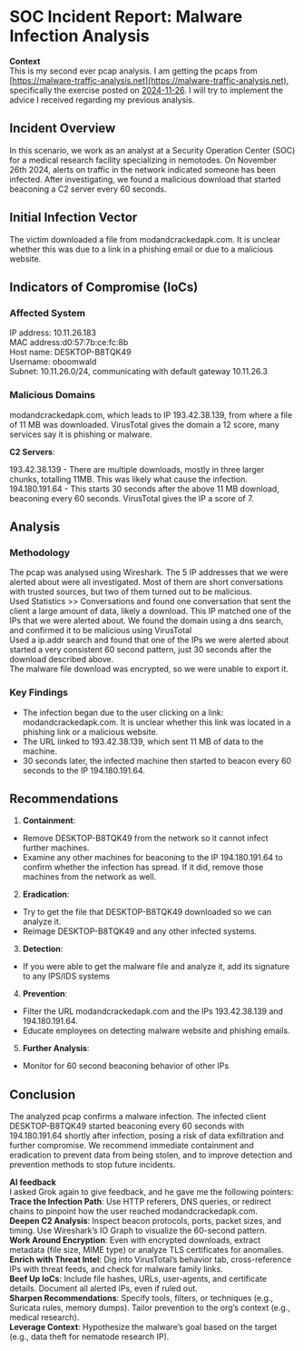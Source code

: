 # **SOC Incident Report: Malware Infection Analysis**

**Context**  
This is my second ever pcap analysis. I am getting the pcaps from [https://malware-traffic-analysis.net](https://malware-traffic-analysis.net), specifically the exercise posted on [2024-11-26](https://malware-traffic-analysis.net/2024/11/26). I will try to implement the advice I received regarding my previous analysis.

## **Incident Overview**

In this scenario, we work as an analyst at a Security Operation Center (SOC) for a medical research facility specializing in nemotodes. On November 26th 2024, alerts on traffic in the network indicated someone has been infected. After investigating, we found a malicious download that started beaconing a C2 server every 60 seconds.

## **Initial Infection Vector**

The victim downloaded a file from modandcrackedapk.com. It is unclear whether this was due to a link in a phishing email or due to a malicious website.

## **Indicators of Compromise (IoCs)**

### **Affected System**

IP address: 10.11.26.183  
MAC address:d0:57:7b:ce:fc:8b  
Host name: DESKTOP-B8TQK49  
Username: oboomwald  
Subnet: 10.11.26.0/24, communicating with default gateway 10.11.26.3

### **Malicious Domains**

modandcrackedapk.com, which leads to IP 193.42.38.139, from where a file of 11 MB was downloaded. VirusTotal gives the domain a 12 score, many services say it is phishing or malware.

**C2 Servers**:

193.42.38.139 \- There are multiple downloads, mostly in three larger chunks, totalling 11MB. This was likely what cause the infection.  
194.180.191.64 \- This starts 30 seconds after the above 11 MB download, beaconing every 60 seconds. VirusTotal gives the IP a score of 7\.

## **Analysis**

### **Methodology**

The pcap was analysed using Wireshark. The 5 IP addresses that we were alerted about were all investigated. Most of them are short conversations with trusted sources, but two of them turned out to be malicious.  
Used Statistics \>\> Conversations and found one conversation that sent the client a large amount of data, likely a download. This IP matched one of the IPs that we were alerted about. We found the domain using a dns search, and confirmed it to be malicious using VirusTotal  
Used a ip.addr search and found that one of the IPs we were alerted about started a very consistent 60 second pattern, just 30 seconds after the download described above.  
The malware file download was encrypted, so we were unable to export it.

### **Key Findings** 

* The infection began due to the user clicking on a link: modandcrackedapk.com. It is unclear whether this link was located in a phishing link or a malicious website.  
* The URL linked to 193.42.38.139, which sent 11 MB of data to the machine.  
* 30 seconds later, the infected machine then started to beacon every 60 seconds to the IP 194.180.191.64.

## **Recommendations**

1. **Containment**:  
* Remove DESKTOP-B8TQK49 from the network so it cannot infect further machines.  
* Examine any other machines for beaconing to the IP 194.180.191.64 to confirm whether the infection has spread. If it did, remove those machines from the network as well.  
2. **Eradication**:  
* Try to get the file that DESKTOP-B8TQK49 downloaded so we can analyze it.  
* Reimage DESKTOP-B8TQK49 and any other infected systems.  
3. **Detection**:  
* If you were able to get the malware file and analyze it, add its signature to any IPS/IDS systems  
4. **Prevention**:  
* Filter the URL modandcrackedapk.com and the IPs 193.42.38.139 and 194.180.191.64.  
* Educate employees on detecting malware website and phishing emails.  
5. **Further Analysis**:  
* Monitor for 60 second beaconing behavior of other IPs

## **Conclusion**

The analyzed pcap confirms a malware infection. The infected client DESKTOP-B8TQK49 started beaconing every 60 seconds with 194.180.191.64 shortly after infection, posing a risk of data exfiltration and further compromise. We recommend immediate containment and eradication to prevent data from being stolen, and to improve detection and prevention methods to stop future incidents.

**AI feedback**  
I asked Grok again to give feedback, and he gave me the following pointers:  
**Trace the Infection Path**: Use HTTP referers, DNS queries, or redirect chains to pinpoint how the user reached modandcrackedapk.com.  
**Deepen C2 Analysis**: Inspect beacon protocols, ports, packet sizes, and timing. Use Wireshark’s IO Graph to visualize the 60-second pattern.  
**Work Around Encryption**: Even with encrypted downloads, extract metadata (file size, MIME type) or analyze TLS certificates for anomalies.  
**Enrich with Threat Intel**: Dig into VirusTotal’s behavior tab, cross-reference IPs with threat feeds, and check for malware family links.  
**Beef Up IoCs**: Include file hashes, URLs, user-agents, and certificate details. Document all alerted IPs, even if ruled out.  
**Sharpen Recommendations**: Specify tools, filters, or techniques (e.g., Suricata rules, memory dumps). Tailor prevention to the org’s context (e.g., medical research).  
**Leverage Context**: Hypothesize the malware’s goal based on the target (e.g., data theft for nematode research IP).  
